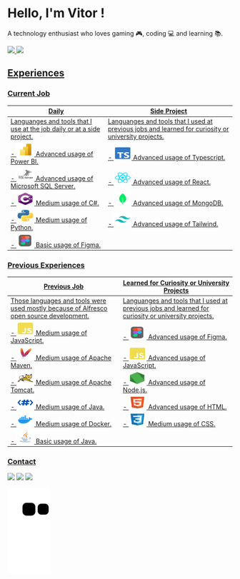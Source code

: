 # Hello, I'm Vitor !
A technology enthusiast who loves gaming 🎮, coding 💻 and learning 📚.

 <div>
  <a href="https://github.com/vitorvaske6">
  <img height="160em" src="https://github-readme-stats.vercel.app/api?username=vitorvaske6&show_icons=true&theme=react&include_all_commits=true&count_private=true"/>
  <img height="160em" src="https://github-readme-stats.vercel.app/api/top-langs/?username=vitorvaske6&layout=compact&langs_count=7&theme=react"/>
</div>

## Experiences
### Current Job

| Daily | Side Project | 
|-------|--------------|
| Languanges and tools that I use at the job daily or at a side project. | Languanges and tools that I used at previous jobs and learned for curiosity or university projects. | 
| - <code><img alt="vaske-powerbi-exp" height="30" width="40" src="./assets/powerbi.svg"></code> Advanced usage of Power BI. | - <code><img alt="vaske-typescript-exp" height="30" width="40" src="./assets/typescript.svg"></code> Advanced usage of Typescript. |
| - <code><img alt="vaske-sqlserver-exp" height="30" width="40" src="./assets/sqlserver.svg"></code> Advanced usage of Microsoft SQL Server. | - <code><img alt="vaske-react-exp" height="30" width="40" src="./assets/react.svg"></code> Advanced usage of React. |
| - <code><img alt="vaske-csharp-exp" height="30" width="40" src="./assets/csharp.svg"></code> Medium usage of C#. |  - <code><img alt="vaske-mongodb-exp" height="30" width="40" src="./assets/mongodb.svg"></code> Advanced usage of MongoDB.| 
| - <code><img alt="vaske-python-exp" height="30" width="40" src="./assets/python.svg"></code> Medium usage of Python. | - <code><img alt="vaske-tailwind-exp" height="30" width="40" src="./assets/tailwind.svg"></code> Advanced usage of Tailwind. |
| - <code><img alt="vaske-figma-exp" height="30" width="40" src="./assets/figma.svg"></code> Basic usage of Figma. | |


### Previous Experiences

| Previous Job | Learned for Curiosity or University Projects | 
|---------------|----------------------------------------------|
| Those languages and tools were used mostly because of [Alfresco](https://www.alfresco.com/) open source development. | Languanges and tools that I used at previous jobs and learned for curiosity or university projects. | 
| - <code><img alt="vaske-javascript" height="30" width="40" src="./assets/javascript.svg"></code> Medium usage of JavaScript. | - <code><img alt="vaske-figma" height="30" width="40" src="./assets/figma.svg"></code> Advanced usage of Figma.
| - <code><img alt="vaske-maven" height="30" width="40" src="./assets/maven.svg"></code> Medium usage of Apache Maven. | - <code><img alt="vaske-javascript" height="30" width="40" src="./assets/javascript.svg"></code> Advanced usage of JavaScript.
| - <code><img alt="vaske-tomcat" height="30" width="40" src="./assets/tomcat.svg"></code> Medium usage of Apache Tomcat. | - <code><img alt="vaske-nodejs" height="30" width="40" src="./assets/nodejs.svg"></code> Advanced usage of Node.js.
| - <code><img alt="vaske-freemarker" height="30" width="40" src="./assets/freemarker.svg"></code> Medium usage of Java. | - <code><img alt="vaske-html5" height="30" width="40" src="./assets/html5.svg"></code> Advanced usage of HTML.
| - <code><img alt="vaske-docker" height="30" width="40" src="./assets/docker.svg"></code> Medium usage of Docker. | - <code><img alt="vaske-css3" height="30" width="40" src="./assets/css3.svg"></code> Medium usage of CSS.
| - <code><img alt="vaske-java" height="30" width="40" src="./assets/java.svg"></code> Basic usage of Java. | |

### Contact
<div> 
 <a href="https://instagram.com/vitorvaske/" target="_blank"><img src="https://img.shields.io/badge/-Instagram-%23E4405F?style=for-the-badge&logo=instagram&logoColor=white"></a>
 <a href="mailto:vitorvaske6@gmail.com" target="_blank"><img src="https://img.shields.io/badge/-Gmail-%23333?style=for-the-badge&logo=gmail&logoColor=white"></a>
 <a href="https://www.linkedin.com/in/vitor-hugo-vasconcelos/" target="_blank"><img src="https://img.shields.io/badge/-LinkedIn-%230077B5?style=for-the-badge&logo=linkedin&logoColor=white"></a> 
 
  ![Snake animation](https://github.com/vitorvaske6/vitorvaske6/blob/output/github-contribution-grid-snake.svg)
 
</div>

